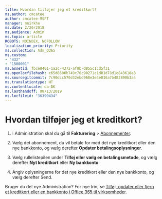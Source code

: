 ```yaml
---
title: Hvordan tilføjer jeg et kreditkort?
ms.author: cmcatee
author: cmcatee-MSFT
manager: mnirkhe
ms.date: 2/20/2018
ms.audience: Admin
ms.topic: article
ROBOTS: NOINDEX, NOFOLLOW
localization_priority: Priority
ms.collection: Adm_O365
ms.custom:
- "432"
- "1500001"
ms.assetid: fbce8401-1a2c-4372-af0b-d855c1cd5f31
ms.openlocfilehash: c65d8606b749c76c90271c1d81d78d1c843618a3
ms.sourcegitcommit: 7c90dcc570d32ebd968e3e4e816a7b482890b3a4
ms.translationtype: HT
ms.contentlocale: da-DK
ms.lasthandoff: 08/13/2019
ms.locfileid: "36390434"
---
```

# <a name="how-do-i-add-a-credit-card"></a>Hvordan tilføjer jeg et kreditkort?

1. I Administration skal du gå til **Fakturering** \> [Abonnementer](https://go.microsoft.com/fwlink/p/?linkid=842054).

2. Vælg det abonnement, du vil betale for med det nye kreditkort eller den nye bankkonto, og vælg derefter **Opdater betalingsoplysninger**.

3. Vælg rullelistepilen under **Tilføj eller vælg en betalingsmetode**, og vælg derefter **Nyt kreditkort** eller **Ny bankkonto**.

4. Angiv oplysningerne for det nye kreditkort eller den nye bankkonto, og vælg derefter Send.

Bruger du det nye Administration? For nye trin, se [Tilføj, opdater eller fjern et kreditkort eller en bankkonto i Office 365 til virksomheder](https://docs.microsoft.com/da-DK/office365/admin/subscriptions-and-billing/add-update-or-remove-credit-card-or-bank-account).